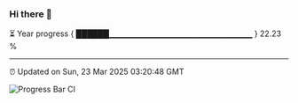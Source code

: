 ### Hi there 👋

⏳ Year progress { ██████▁▁▁▁▁▁▁▁▁▁▁▁▁▁▁▁▁▁▁▁▁▁▁▁ } 22.23 %

---

⏰ Updated on Sun, 23 Mar 2025 03:20:48 GMT

![Progress Bar CI](https://github.com/IshwaranRudhara/GIT-ACTION/workflows/Progress%20Bar%20CI/badge.svg)
